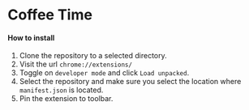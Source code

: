 # Coffee Time

#### How to install
1. Clone the repository to a selected directory.
2. Visit the url `chrome://extensions/`
3. Toggle on `developer mode` and click `Load unpacked`.
4. Select the repository and make sure you select the location where `manifest.json` is located.
5. Pin the extension to toolbar.



